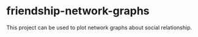 # friendship-network-graphs

This project can be used to plot network graphs about social relationship.
